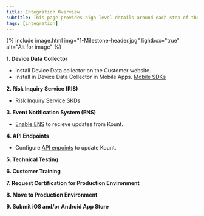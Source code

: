 ```yaml
---
title: Integration Overview
subtitle: This page provides high level details around each step of the integration process. 
tags: [integration]
---
```


{% include image.html img="1-Milestone-header.jpg" lightbox="true" alt="Alt for image" %}

**1. Device Data Collector** 
 * Install Device Data collector on the Customer website. 
 * Install in Device Data Collector in Mobile Apps. [Mobile SDKs](https://kount.github.io/docs/dc-sdk/)
 
**2. Risk Inquiry Service (RIS)**
 * [Risk Inquiry Service SKDs](https://kount.github.io/docs/ris-sdk/)
 
**3. Event Notification System (ENS)**
 * [Enable ENS](https://kount.github.io/docs/ens-main/) to recieve updates from Kount.
 
**4. API Endpoints**
 * Configure [API enpoints](https://kount.github.io/docs/api-endpoints/) to update Kount. 
 
**5. Technical Testing**

**6. Customer Training**

**7. Request Certification for Production Environment**

**8. Move to Production Environment**

**9. Submit iOS and/or Android App Store**
 

